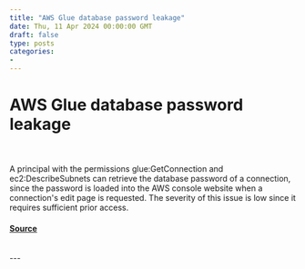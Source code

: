 ```yaml
---
title: "AWS Glue database password leakage"
date: Thu, 11 Apr 2024 00:00:00 GMT
draft: false
type: posts
categories: 
- 
---
```

# AWS Glue database password leakage

<br/>

<br/>
A principal with the permissions glue:GetConnection and ec2:DescribeSubnets can retrieve the database password of a connection, since the password is loaded into the AWS console website when a connection's edit page is requested. The severity of this issue is low since it requires sufficient prior access.

#### [Source](https://www.cloudvulndb.org/aws-glue-database-password-leakage)

<br/>
---
